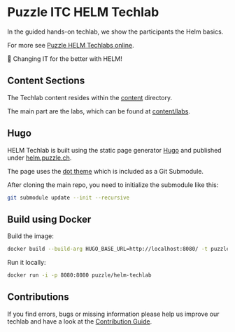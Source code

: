 # Puzzle ITC HELM Techlab

In the guided hands-on techlab, we show the participants the Helm basics.

For more see [Puzzle HELM Techlabs online](https://helm.puzzle.ch/).

:rocket: Changing IT for the better with HELM!

## Content Sections

The Techlab content resides within the [content](content) directory.

The main part are the labs, which can be found at [content/labs](content/labs).

## Hugo

HELM Techlab is built using the static page generator [Hugo](https://gohugo.io/) and published under [helm.puzzle.ch](https://helm.puzzle.ch/).

The page uses the [dot theme](https://github.com/themefisher/dot) which is included as a Git Submodule.

After cloning the main repo, you need to initialize the submodule like this: 

```bash
git submodule update --init --recursive
``` 

## Build using Docker

Build the image:

```bash
docker build --build-arg HUGO_BASE_URL=http://localhost:8080/ -t puzzle/helm-techlab:latest .
```

Run it locally:

```bash
docker run -i -p 8080:8080 puzzle/helm-techlab
```

## Contributions

If you find errors, bugs or missing information please help us improve our techlab and have a look at the [Contribution Guide](CONTRIBUTING.md).
